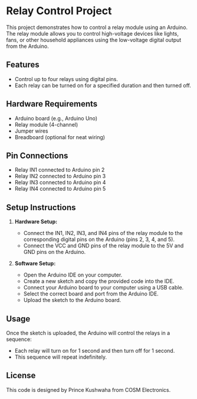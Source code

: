 # Relay Control Project

This project demonstrates how to control a relay module using an Arduino. The relay module allows you to control high-voltage devices like lights, fans, or other household appliances using the low-voltage digital output from the Arduino.

## Features

- Control up to four relays using digital pins.
- Each relay can be turned on for a specified duration and then turned off.

## Hardware Requirements

- Arduino board (e.g., Arduino Uno)
- Relay module (4-channel)
- Jumper wires
- Breadboard (optional for neat wiring)

## Pin Connections

- Relay IN1 connected to Arduino pin 2
- Relay IN2 connected to Arduino pin 3
- Relay IN3 connected to Arduino pin 4
- Relay IN4 connected to Arduino pin 5

## Setup Instructions

1. **Hardware Setup:**
   - Connect the IN1, IN2, IN3, and IN4 pins of the relay module to the corresponding digital pins on the Arduino (pins 2, 3, 4, and 5).
   - Connect the VCC and GND pins of the relay module to the 5V and GND pins on the Arduino.

2. **Software Setup:**
   - Open the Arduino IDE on your computer.
   - Create a new sketch and copy the provided code into the IDE.
   - Connect your Arduino board to your computer using a USB cable.
   - Select the correct board and port from the Arduino IDE.
   - Upload the sketch to the Arduino board.

## Usage

Once the sketch is uploaded, the Arduino will control the relays in a sequence:

- Each relay will turn on for 1 second and then turn off for 1 second.
- This sequence will repeat indefinitely.

## License

This code is designed by Prince Kushwaha from COSM Electronics.
